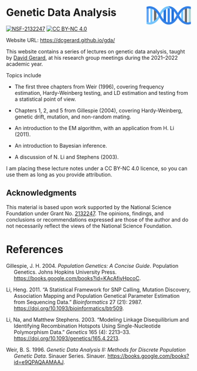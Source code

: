 
<!-- README.md is generated from README.Rmd. Please edit that file -->

# Genetic Data Analysis <img src="./lectures/gda.png" align="right" height="50" />

[![NSF-2132247](https://img.shields.io/badge/NSF-2132247-blue.svg)](https://nsf.gov/awardsearch/showAward?AWD_ID=2132247)
[![CC BY-NC
4.0](https://i.creativecommons.org/l/by-nc/4.0/88x31.png)](https://creativecommons.org/licenses/by-nc/4.0/)

Website URL: <https://dcgerard.github.io/gda/>

This website contains a series of lectures on genetic data analysis,
taught by [David Gerard](https://dcgerard.github.io/), at his research
group meetings during the 2021–2022 academic year.

Topics include

-   The first three chapters from Weir (1996), covering frequency
    estimation, Hardy-Weinberg testing, and LD estimation and testing
    from a statistical point of view.

-   Chapters 1, 2, and 5 from Gillespie (2004), covering Hardy-Weinberg,
    genetic drift, mutation, and non-random mating.

-   An introduction to the EM algorithm, with an application from H. Li
    (2011).

-   An introduction to Bayesian inference.

-   A discussion of N. Li and Stephens (2003).

I am placing these lecture notes under a CC BY-NC 4.0 licence, so you
can use them as long as you provide attribution.

## Acknowledgments

This material is based upon work supported by the National Science
Foundation under Grant
No. [2132247](https://www.nsf.gov/awardsearch/showAward?AWD_ID=2132247).
The opinions, findings, and conclusions or recommendations expressed are
those of the author and do not necessarily reflect the views of the
National Science Foundation.

# References

<div id="refs" class="references csl-bib-body hanging-indent">

<div id="ref-gillespie2004population" class="csl-entry">

Gillespie, J. H. 2004. *Population Genetics: A Concise Guide*.
Population Genetics. Johns Hopkins University Press.
<https://books.google.com/books?id=KAcAfiyHpcoC>.

</div>

<div id="ref-li2011statistical" class="csl-entry">

Li, Heng. 2011. “A Statistical Framework for SNP Calling, Mutation
Discovery, Association Mapping and Population Genetical Parameter
Estimation from Sequencing Data.” *Bioinformatics* 27 (21): 2987.
<https://doi.org/10.1093/bioinformatics/btr509>.

</div>

<div id="ref-li2003modeling" class="csl-entry">

Li, Na, and Matthew Stephens. 2003. “Modeling Linkage Disequilibrium and
Identifying Recombination Hotspots Using Single-Nucleotide Polymorphism
Data.” *Genetics* 165 (4): 2213–33.
<https://doi.org/10.1093/genetics/165.4.2213>.

</div>

<div id="ref-weir1996genetic" class="csl-entry">

Weir, B. S. 1996. *Genetic Data Analysis II: Methods for Discrete
Population Genetic Data*. Sinauer Series. Sinauer.
<https://books.google.com/books?id=e9QPAQAAMAAJ>.

</div>

</div>
